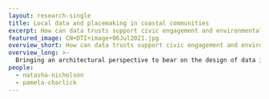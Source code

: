 ```yaml
---
layout: research-single
title: Local data and placemaking in coastal communities
excerpt: How can data trusts support civic engagement and environmental stewardship in local communities?
featured_image: CN+DTI+image+06Jul2021.jpg
overview_short: How can data trusts support civic engagement and environmental stewardship in local communities?
overview_long: >-
  Bringing an architectural perspective to bear on the design of data institutions, this project is exploring the practical application of data trusts in a small-town coastal community, and the value that this type of governance can create for local communities. Topics of interest for this project include placemaking, civic engagement and governance, and the role of data in environmental stewardship and conservation. By engaging local communities, this project will identify the touchpoints that can bring citizen voices into decisions about data use.
people:
  - natasha-nicholson
  - pamela-charlick
---
```

